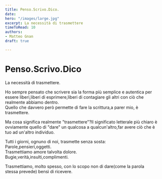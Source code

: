 ```yaml
---
title: Penso.Scrivo.Dico.
date: 
hero: "/images/large.jpg"
excerpt: La necessità di trasmettere
timeToRead: 10
authors:
- Matteo Gnan
draft: true

---
```

# Penso.Scrivo.Dico

La necessità di trasmettere.

Ho sempre pensato che scrivere sia la forma più semplice e autentica per essere liberi,liberi di esprimere,liberi di contagiare gli altri con ciò che realmente abbiamo dentro.  
Quello che davvero però permette di fare la scrittura,a parer mio, è trasmettere.

Ma cosa significa realmente "trasmettere"?Il significato letterale più chiaro è ovviamente quello di "dare" un qualcosa a qualcun'altro,far avere ciò che è tuo ad un'altro individuo.

  
Tutti i giorni, ognuno di noi, trasmette senza sosta:  
Parole,pensieri,oggetti.  
Trasmettiamo amore talvolta dolore.  
Bugie,verità,insulti,complimenti.

Trasmettiamo, molto spesso, con lo scopo non di dare(come la parola stessa prevede) bensì di ricevere.